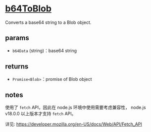 # [b64ToBlob](../../../src/file/b64toblob.ts)

Converts a base64 string to a Blob object.

## params

-   `b64Data` (string)：base64 string

## returns

-   `Promise<Blob>`：promise of Blob object

## notes

使用了 `fetch` API，因此在 node.js 环境中使用需要考虑兼容性， node.js v18.0.0 以上版本才支持 `fetch` API。

详见: https://developer.mozilla.org/en-US/docs/Web/API/Fetch_API
